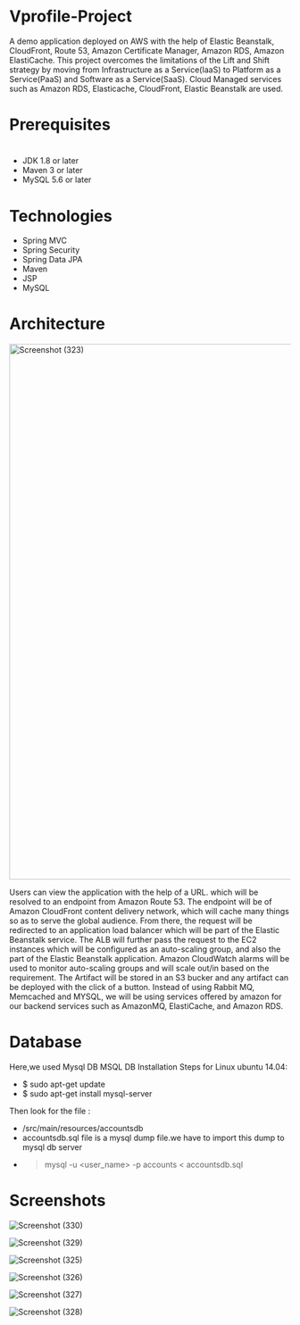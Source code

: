 # Vprofile-Project

A demo application deployed on AWS with the help of Elastic Beanstalk, CloudFront, Route 53, Amazon Certificate Manager, Amazon RDS, Amazon ElastiCache. This project overcomes the limitations of the Lift and Shift strategy by moving from Infrastructure as a Service(IaaS) to Platform as a Service(PaaS) and Software as a Service(SaaS). Cloud Managed services such as Amazon RDS, Elasticache, CloudFront, Elastic Beanstalk are used.

# Prerequisites
#
- JDK 1.8 or later
- Maven 3 or later
- MySQL 5.6 or later

# Technologies 
- Spring MVC
- Spring Security
- Spring Data JPA
- Maven
- JSP
- MySQL

# Architecture 

<img width="960" alt="Screenshot (323)" src="https://user-images.githubusercontent.com/68735863/151782790-87adc898-0b56-4248-ba92-335869b3fedb.png">

Users can view the application with the help of a URL. which will be resolved to an endpoint from Amazon Route 53. The endpoint will be of Amazon CloudFront content delivery network, which will cache many things so as to serve the global audience. From there, the request will be redirected to an application load balancer which will be part of the Elastic Beanstalk service. The ALB will further pass the request to the EC2 instances which will be configured as an auto-scaling group, and also the part of the Elastic Beanstalk application. Amazon CloudWatch alarms will be used to monitor auto-scaling groups and will scale out/in based on the requirement. The Artifact will be stored in an S3 bucker and any artifact can be deployed with the click of a button. Instead of using Rabbit MQ, Memcached and MYSQL, we will be using services offered by amazon for our backend services such as AmazonMQ, ElastiCache, and Amazon RDS.

# Database
Here,we used Mysql DB 
MSQL DB Installation Steps for Linux ubuntu 14.04:
- $ sudo apt-get update
- $ sudo apt-get install mysql-server

Then look for the file :
- /src/main/resources/accountsdb
- accountsdb.sql file is a mysql dump file.we have to import this dump to mysql db server
- > mysql -u <user_name> -p accounts < accountsdb.sql

# Screenshots

![Screenshot (330)](https://user-images.githubusercontent.com/68735863/151782882-c6da1e9f-d04b-4454-92f1-d4d4ff1f351f.png)

![Screenshot (329)](https://user-images.githubusercontent.com/68735863/151782922-d98aead5-6146-4ea1-84aa-e23bf919938c.png)

![Screenshot (325)](https://user-images.githubusercontent.com/68735863/151782963-ecabc7ef-8175-44d1-9464-40a79150e62c.png)

![Screenshot (326)](https://user-images.githubusercontent.com/68735863/151782982-96d7fe44-0de3-4f8d-83fd-97888f28efbe.png)

![Screenshot (327)](https://user-images.githubusercontent.com/68735863/151783047-101f0eb5-9710-4953-a80c-bf641340c987.png)

![Screenshot (328)](https://user-images.githubusercontent.com/68735863/151783063-360f3307-c7fa-40e7-8a36-1de49ca47de3.png)

